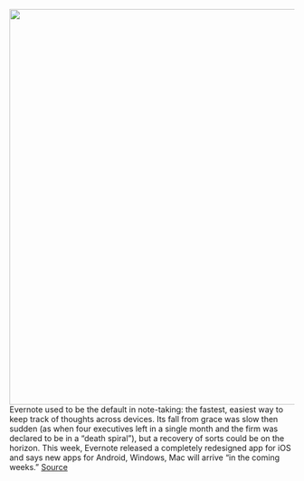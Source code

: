<img src='https://cdn.vox-cdn.com/thumbor/NX0FjrqJDQ83jlm7F_XUJSTFC0Q=/0x0:5200x2000/1200x0/filters:focal(0x0:5200x2000):no_upscale()/cdn.vox-cdn.com/uploads/chorus_asset/file/21887411/iOS_hero_1549_final_launch_version_2600_2x.png' width='700px' /><br/>
Evernote used to be the default in note-taking: the fastest, easiest way to keep track of thoughts across devices. Its fall from grace was slow then sudden (as when four executives left in a single month and the firm was declared to be in a “death spiral”), but a recovery of sorts could be on the horizon. This week, Evernote released a completely redesigned app for iOS and says new apps for Android, Windows, Mac will arrive “in the coming weeks.”
<a href='https://www.theverge.com/2020/9/17/21441164/evernote-ios-redesign'> Source <a/>